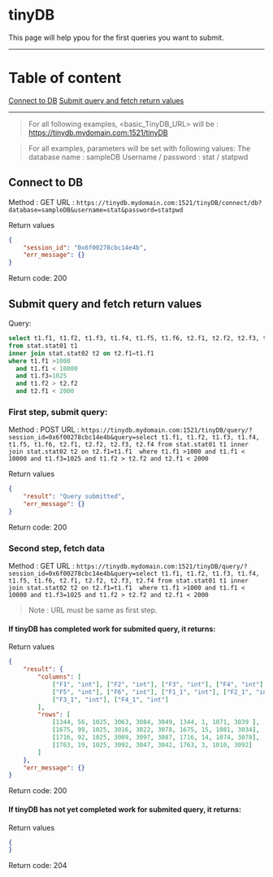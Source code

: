 # tinyDB

This page will help ypou for the first queries you want to submit.

---
# Table of content

[Connect to DB](#Connect-to-DB)
[Submit query and fetch return values](#submit-query-and-fetch-return-values)

---

> For all following examples, <basic_TinyDB_URL> will be :
https://tinydb.mydomain.com:1521/tinyDB

> For all examples, parameters will be set with following values:
The database name : sampleDB
Username / password : stat / statpwd



## Connect to DB
Method : GET
URL : ```https://tinydb.mydomain.com:1521/tinyDB/connect/db?database=sampleDB&username=stat&password=statpwd```

Return values
```json
{
    "session_id": "0x6f00278cbc14e4b",
    "err_message": {}
}
```
Return code: 200

## Submit query and fetch return values
Query:
```sql
select t1.f1, t1.f2, t1.f3, t1.f4, t1.f5, t1.f6, t2.f1, t2.f2, t2.f3, t2.f4 
from stat.stat01 t1 
inner join stat.stat02 t2 on t2.f1=t1.f1  
where t1.f1 >1000 
  and t1.f1 < 10000 
  and t1.f3=1025 
  and t1.f2 > t2.f2 
  and t2.f1 < 2000
```

### First step, submit query:
Method : POST
URL : ```https://tinydb.mydomain.com:1521/tinyDB/query/?session_id=0x6f00278cbc14e4b&query=select t1.f1, t1.f2, t1.f3, t1.f4, t1.f5, t1.f6, t2.f1, t2.f2, t2.f3, t2.f4 from stat.stat01 t1 inner join stat.stat02 t2 on t2.f1=t1.f1  where t1.f1 >1000 and t1.f1 < 10000 and t1.f3=1025 and t1.f2 > t2.f2 and t2.f1 < 2000```

Return values
```json
{
    "result": "Query submitted",
    "err_message": {}
}
```
Return code: 200

### Second step, fetch data
Method : GET
URL : ```https://tinydb.mydomain.com:1521/tinyDB/query/?session_id=0x6f00278cbc14e4b&query=select t1.f1, t1.f2, t1.f3, t1.f4, t1.f5, t1.f6, t2.f1, t2.f2, t2.f3, t2.f4 from stat.stat01 t1 inner join stat.stat02 t2 on t2.f1=t1.f1  where t1.f1 >1000 and t1.f1 < 10000 and t1.f3=1025 and t1.f2 > t2.f2 and t2.f1 < 2000```

> Note : URL must be same as first step. 

#### If tinyDB has completed work for submited query, it returns:

Return values
```json
{
    "result": {
        "columns": [
            ["F1", "int"], ["F2", "int"], ["F3", "int"], ["F4", "int"],
            ["F5", "int"], ["F6", "int"], ["F1_1", "int"], ["F2_1", "int"],
            ["F3_1", "int"], ["F4_1", "int"]
        ],
        "rows": [
            [1344, 56, 1025, 3063, 3084, 3049, 1344, 1, 1071, 3039 ],
            [1675, 99, 1025, 3016, 3022, 3078, 1675, 15, 1081, 3034],
            [1716, 92, 1025, 3009, 3097, 3087, 1716, 14, 1074, 3078],
            [1763, 19, 1025, 3092, 3047, 3042, 1763, 3, 1010, 3092]
        ]
    },
    "err_message": {}
}
```
Return code: 200

#### If tinyDB has not yet completed work for submited query, it returns:

Return values
```json
{
}
```
Return code: 204
